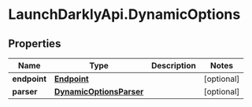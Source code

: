 # LaunchDarklyApi.DynamicOptions

## Properties

Name | Type | Description | Notes
------------ | ------------- | ------------- | -------------
**endpoint** | [**Endpoint**](Endpoint.md) |  | [optional] 
**parser** | [**DynamicOptionsParser**](DynamicOptionsParser.md) |  | [optional] 


